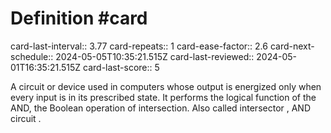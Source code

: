 # Definition #card
card-last-interval:: 3.77
card-repeats:: 1
card-ease-factor:: 2.6
card-next-schedule:: 2024-05-05T10:35:21.515Z
card-last-reviewed:: 2024-05-01T16:35:21.515Z
card-last-score:: 5

A circuit or device used in computers whose output is energized only
when every input is in its prescribed state. It performs the logical
function of the AND, the Boolean operation of intersection. Also called
intersector , AND circuit .
